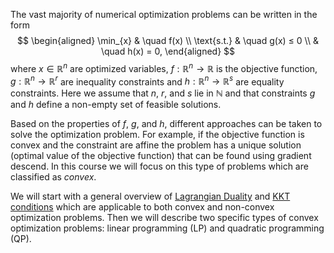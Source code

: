 The vast majority of numerical optimization problems can be written in the form
$$
\begin{aligned}
	\min_{x} & \quad f(x) \\
	\text{s.t.} & \quad g(x) ≤ 0 \\
	            & \quad h(x) = 0,
\end{aligned}
$$
where $x \in \mathbb{R}^n$ are optimized variables, $f : \mathbb{R}^n \rightarrow \mathbb{R}$ is the objective function, $g : \mathbb{R}^n \rightarrow \mathbb{R}^r$ are inequality constraints and $h : \mathbb{R}^n \rightarrow \mathbb{R}^s$ are equality constraints. Here we assume that $n$, $r$, and $s$ lie in $\mathbb{N}$ and that constraints $g$ and $h$ define a non-empty set of feasible solutions.

Based on the properties of $f$, $g$, and $h$, different approaches can be taken to solve the optimization problem. For example, if the objective function is convex and the constraint are affine the problem has a unique solution (optimal value of the objective function) that can be found using gradient descend. In this course we will focus on this type of problems which are classified as *convex*.

We will start with a general overview of [Lagrangian Duality](Duality.md) and [KKT conditions](KKT.md) which are applicable to both convex and non-convex optimization problems. Then we will describe two specific types of convex optimization problems: linear programming (LP) and quadratic programming (QP). 
